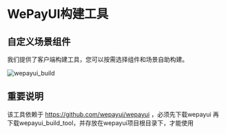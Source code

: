 # WePayUI构建工具

## 自定义场景组件

我们提供了客户端构建工具，您可以按需选择组件和场景自助构建。
<p>
    <img src="https://wepayui.github.io/img/wepayui_build.gif" alt="wepayui_build" class="wepayui-build-show">
</p>

## 重要说明
该工具依赖于 https://github.com/wepayui/wepayui ，必须先下载wepayui
再下载wepayui_build_tool，并存放在wepayui项目根目录下，才能使用
